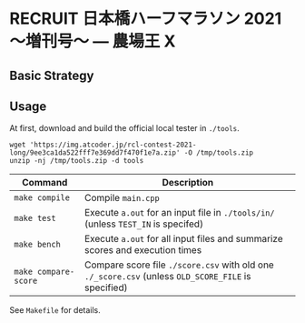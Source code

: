 # RECRUIT 日本橋ハーフマラソン 2021 〜増刊号〜 ― 農場王 X

## Basic Strategy



## Usage

At first, download and build the official local tester in `./tools`.

```
wget 'https://img.atcoder.jp/rcl-contest-2021-long/9ee3ca1da522fff7e369dd7f470f1e7a.zip' -O /tmp/tools.zip
unzip -nj /tmp/tools.zip -d tools
```

| Command | Description |
|----|----|
| `make compile` | Compile `main.cpp` |
| `make test` | Execute `a.out` for an input file in `./tools/in/` (unless `TEST_IN` is specifed) |
| `make bench` | Execute `a.out` for all input files and summarize scores and execution times |
| `make compare-score` | Compare score file `./score.csv` with old one `./_score.csv` (unless `OLD_SCORE_FILE` is specified) |

See `Makefile` for details.

<!--
## Theoretical Score

`theoretical_score.tsv` shows the maximum score of each query, generated by the following oneliner:
```sh
echo -e "query#\tmax total score\tpercentage\tmax score\tpercentage" >theoretical_score.tsv; perl -E '$a=1;for(reverse 1..1000){$m+=($s[$_]=2312311*$a);$a*=0.998}for(1..1000){$s+=$s[$_];printf "%4d\t%22.10f\t%10.6f\t%18.10f\t%f\n", $_,$s,$s/$m*100, $s[$_],$s[$_]/$m*100;};' >>theoretical_score.tsv
```
-->